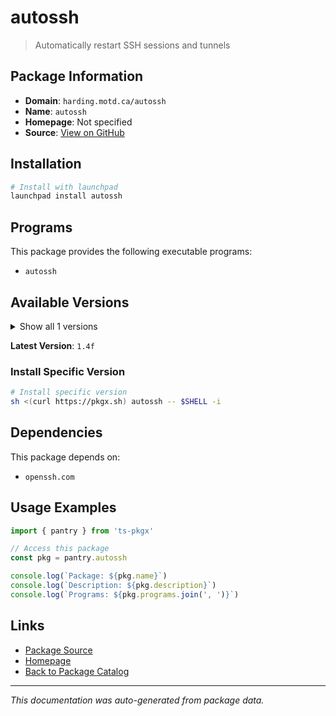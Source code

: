 # autossh

> Automatically restart SSH sessions and tunnels

## Package Information

- **Domain**: `harding.motd.ca/autossh`
- **Name**: `autossh`
- **Homepage**: Not specified
- **Source**: [View on GitHub](https://github.com/pkgxdev/pantry/tree/main/projects/harding.motd.ca/autossh/package.yml)

## Installation

```bash
# Install with launchpad
launchpad install autossh
```

## Programs

This package provides the following executable programs:

- `autossh`

## Available Versions

<details>
<summary>Show all 1 versions</summary>

- `1.4f`

</details>

**Latest Version**: `1.4f`

### Install Specific Version

```bash
# Install specific version
sh <(curl https://pkgx.sh) autossh -- $SHELL -i
```

## Dependencies

This package depends on:

- `openssh.com`

## Usage Examples

```typescript
import { pantry } from 'ts-pkgx'

// Access this package
const pkg = pantry.autossh

console.log(`Package: ${pkg.name}`)
console.log(`Description: ${pkg.description}`)
console.log(`Programs: ${pkg.programs.join(', ')}`)
```

## Links

- [Package Source](https://github.com/pkgxdev/pantry/tree/main/projects/harding.motd.ca/autossh/package.yml)
- [Homepage](#)
- [Back to Package Catalog](../package-catalog.md)

---

*This documentation was auto-generated from package data.*
